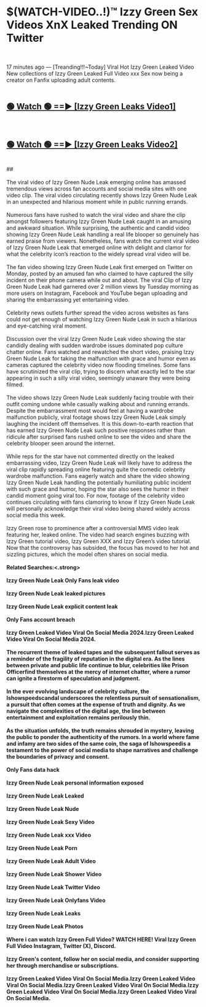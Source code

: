 # $(WATCH-VIDEO..!)™ Izzy Green Sex Videos XnX Leaked Trending ON Twitter<br>
<br>

17 minutes ago — [Treanding!!!~Today] Viral Hot Izzy Green Leaked Video New collections of Izzy Green Leaked Full Video xxx Sex now being a creator on Fanfix uploading adult contents.
<br>
 <br>

##  <a href="https://best2vid.blogspot.com?title=Izzy_Green">🟢 Watch 🟢 ==► [Izzy Green Leaks Video1]</a><br>
  <br>

##  <a href="https://best2vid.blogspot.com?title=Izzy_Green">🟢 Watch 🟢 ==► [Izzy Green Leaks Video2]</a><br>
  <br>
  ##
  <br>
  <br>
The viral video of Izzy Green Nude Leak emerging online has amassed tremendous views across fan accounts and social media sites with one video clip. The viral video circulating recently shows Izzy Green Nude Leak in an unexpected and hilarious moment while in public running errands.
<br><br>
Numerous fans have rushed to watch the viral video and share the clip amongst followers featuring Izzy Green Nude Leak caught in an amusing and awkward situation. While surprising, the authentic and candid video showing Izzy Green Nude Leak handling a real life blooper so genuinely has earned praise from viewers. Nonetheless, fans watch the current viral video of Izzy Green Nude Leak that emerged online with delight and clamor for what the celebrity icon’s reaction to the widely spread viral video will be.
<br><br>
The fan video showing Izzy Green Nude Leak first emerged on Twitter on Monday, posted by an amused fan who claimed to have captured the silly incident on their phone camera while out and about. The viral Clip of Izzy Green Nude Leak had garnered over 2 million views by Tuesday morning as more users on Instagram, Facebook and YouTube began uploading and sharing the embarrassing yet entertaining video.
<br><br>
Celebrity news outlets further spread the video across websites as fans could not get enough of watching Izzy Green Nude Leak in such a hilarious and eye-catching viral moment.
<br><br>
Discussion over the viral Izzy Green Nude Leak video showing the star candidly dealing with sudden wardrobe issues dominated pop culture chatter online. Fans watched and rewatched the short video, praising Izzy Green Nude Leak for taking the malfunction with grace and humor even as cameras captured the celebrity video now flooding timelines. Some fans have scrutinized the viral clip, trying to discern what exactly led to the star appearing in such a silly viral video, seemingly unaware they were being filmed.
<br><br>
The video shows Izzy Green Nude Leak suddenly facing trouble with their outfit coming undone while casually walking about and running errands. Despite the embarrassment most would feel at having a wardrobe malfunction publicly, viral footage shows Izzy Green Nude Leak simply laughing the incident off themselves. It is this down-to-earth reaction that has earned Izzy Green Nude Leak such positive responses rather than ridicule after surprised fans rushed online to see the video and share the celebrity blooper seen around the internet.
<br><br>
While reps for the star have not commented directly on the leaked embarrassing video, Izzy Green Nude Leak will likely have to address the viral clip rapidly spreading online featuring quite the comedic celebrity wardrobe malfunction. Fans eagerly watch and share the video showing Izzy Green Nude Leak handling the potentially humiliating public incident with such grace and humor, hoping the star also sees the humor in their candid moment going viral too. For now, footage of the celebrity video continues circulating with fans clamoring to know if Izzy Green Nude Leak will personally acknowledge their viral video being shared widely across social media this week.
<br><br>
Izzy Green rose to prominence after a controversial MMS video leak featuring her, leaked online. The video had search engines buzzing with Izzy Green tutorial video, Izzy Green XXX and Izzy Green’s video tutorial. Now that the controversy has subsided, the focus has moved to her hot and sizzling pictures, which the model often shares on social media.
<br><br>
<strong>Related Searches:<.strong>
<br><br>
Izzy Green Nude Leak Only Fans leak video
<br><br>
Izzy Green Nude Leak leaked pictures
<br><br>
Izzy Green Nude Leak explicit content leak
<br><br>
Only Fans account breach
<br><br>
Izzy Green Leaked Video Viral On Social Media 2024.Izzy Green Leaked Video Viral On Social Media 2024.
<br><br>
The recurrent theme of leaked tapes and the subsequent fallout serves as a reminder of the fragility of reputation in the digital era. As the lines between private and public life continue to blur, celebrities like Prison Officerfind themselves at the mercy of internet chatter, where a rumor can ignite a firestorm of speculation and judgment.
<br><br>
In the ever evolving landscape of celebrity culture, the Ishowspeedscandal underscores the relentless pursuit of sensationalism, a pursuit that often comes at the expense of truth and dignity. As we navigate the complexities of the digital age, the line between entertainment and exploitation remains perilously thin.
<br><br>
As the situation unfolds, the truth remains shrouded in mystery, leaving the public to ponder the authenticity of the rumors. In a world where fame and infamy are two sides of the same coin, the saga of Ishowspeedis a testament to the power of social media to shape narratives and challenge the boundaries of privacy and consent.
<br><br>
Only Fans data hack
<br><br>
Izzy Green Nude Leak personal information exposed
<br><br>
Izzy Green Nude Leak Leaked
<br><br>
Izzy Green Nude Leak Nude
<br><br>
Izzy Green Nude Leak Sexy Video
<br><br>
Izzy Green Nude Leak xxx Video
<br><br>
Izzy Green Nude Leak Porn
<br><br>
Izzy Green Nude Leak Adult Video
<br><br>
Izzy Green Nude Leak Shower Video
<br><br>
Izzy Green Nude Leak Twitter Video
<br><br>
Izzy Green Nude Leak Onlyfans Video
<br><br>
Izzy Green Nude Leak Leaks
<br><br>
Izzy Green Nude Leak Photos
<br><br>
Where i can watch Izzy Green Full Video? WATCH HERE! Viral Izzy Green Full Video Instagram, Twitter (X), Discord.
<br><br>
Izzy Green's content, follow her on social media, and consider supporting her through merchandise or subscriptions.
<br><br>
Izzy Green Leaked Video Viral On Social Media.Izzy Green Leaked Video Viral On Social Media.Izzy Green Leaked Video Viral On Social Media.Izzy Green Leaked Video Viral On Social Media.Izzy Green Leaked Video Viral On Social Media.